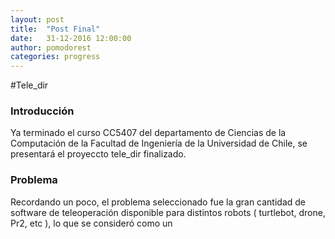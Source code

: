 ```yaml
---
layout: post
title:  "Post Final"
date:   31-12-2016 12:00:00
author: pomodorest
categories: progress
---
```


#Tele_dir

### Introducción 

Ya terminado el curso CC5407 del departamento de Ciencias de la Computación de la Facultad de Ingeniería de la Universidad de Chile, se presentará el proyeccto tele_dir finalizado.

### Problema

Recordando un poco, el problema seleccionado fue la gran cantidad de software de teleoperación disponible para distintos robots ( turtlebot, drone, Pr2, etc ), lo que se consideró como un 
